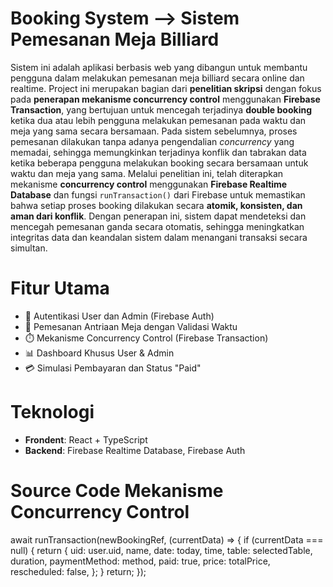 # Booking System --> Sistem Pemesanan Meja Billiard

Sistem ini adalah aplikasi berbasis web yang dibangun untuk membantu pengguna dalam melakukan pemesanan meja billiard secara online dan realtime.
Project ini merupakan bagian dari **penelitian skripsi** dengan fokus pada **penerapan mekanisme concurrency control** menggunakan **Firebase Transaction**, yang bertujuan untuk mencegah terjadinya **double booking** ketika dua atau lebih pengguna melakukan pemesanan pada waktu dan meja yang sama secara bersamaan.
Pada sistem sebelumnya, proses pemesanan dilakukan tanpa adanya pengendalian *concurrency* yang memadai, sehingga memungkinkan terjadinya konflik dan tabrakan data ketika beberapa pengguna melakukan booking secara bersamaan untuk waktu dan meja yang sama.
Melalui penelitian ini, telah diterapkan mekanisme **concurrency control** menggunakan **Firebase Realtime Database** dan fungsi `runTransaction()` dari Firebase untuk memastikan bahwa setiap proses booking dilakukan secara **atomik, konsisten, dan aman dari konflik**.
Dengan penerapan ini, sistem dapat mendeteksi dan mencegah pemesanan ganda secara otomatis, sehingga meningkatkan integritas data dan keandalan sistem dalam menangani transaksi secara simultan.

# Fitur Utama
- 🔐 Autentikasi User dan Admin (Firebase Auth)
- 📅 Pemesanan Antriaan Meja dengan Validasi Waktu
- ⏱️ Mekanisme Concurrency Control (Firebase Transaction)
- 📊 Dashboard Khusus User & Admin
- 💳 Simulasi Pembayaran dan Status "Paid"

# Teknologi
- **Frondent**: React + TypeScript
- **Backend**: Firebase Realtime Database, Firebase Auth

# Source Code Mekanisme Concurrency Control
await runTransaction(newBookingRef, (currentData) => {
            if (currentData === null) {
              return {
                uid: user.uid,
                name,
                date: today,
                time,
                table: selectedTable,
                duration,
                paymentMethod: method,
                paid: true,
                price: totalPrice,
                rescheduled: false,
              };
            }
            return;
          });
